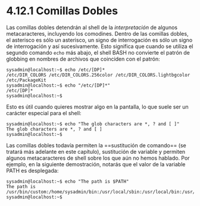 # 4.12.1 Comillas Dobles
Las comillas dobles detendrán al shell de la _interpretación_ de algunos metacaracteres, incluyendo los comodines. Dentro de las comillas dobles, el asterisco es sólo un asterisco, un signo de interrogación es sólo un signo de interrogación y así sucesivamente. Esto significa que cuando se utiliza el segundo comando `echo` más abajo, el shell BASH no convierte el patrón de globbing en nombres de archivos que coinciden con el patrón:

```shell-session
sysadmin@localhost:~$ echo /etc/[DP]*                                         
/etc/DIR_COLORS /etc/DIR_COLORS.256color /etc/DIR_COLORS.lightbgcolor /etc/PackageKit                                                                  
sysadmin@localhost:~$ echo "/etc/[DP]*"                                       
/etc/[DP]*                                                                    
sysadmin@localhost:~$
```
Esto es útil cuando quieres mostrar algo en la pantalla, lo que suele ser un carácter especial para el shell:

```shell-session
sysadmin@localhost:~$ echo "The glob characters are *, ? and [ ]"      
The glob characters are *, ? and [ ]                                   
sysadmin@localhost:~$
```

Las comillas dobles todavía permiten la ==sustitución de comando== (se tratará más adelante en este capítulo), sustitución de variable y permiten algunos metacaracteres de shell sobre los que aún no hemos hablado. Por ejemplo, en la siguiente demostración, notarás que el valor de la variable PATH es desplegada:

```shell-session
sysadmin@localhost:~$ echo "The path is $PATH"                          
The path is /usr/bin/custom:/home/sysadmin/bin:/usr/local/sbin:/usr/local/bin:/usr/sbin:/usr/bin:/sbin:/bin:/usr/games                          
sysadmin@localhost:~$
```